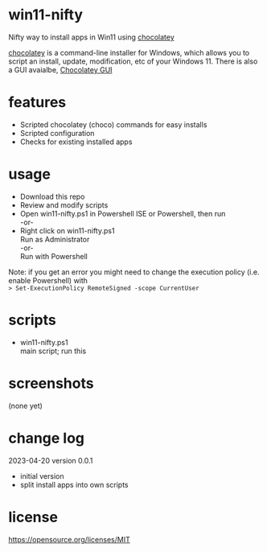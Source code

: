 # win11-nifty
Nifty way to install apps in Win11 using [chocolatey](https://community.chocolatey.org/)

[chocolatey]([https://scoop-docs.now.sh/](https://docs.chocolatey.org/en-us/choco/setup)) is a command-line installer for Windows, which allows you to script an install, update, modification, etc of your Windows 11.
There is also a GUI avaialbe, [Chocolatey GUI](https://docs.chocolatey.org/en-us/chocolatey-gui/)

features  
========
* Scripted chocolatey (choco) commands for easy installs
* Scripted configuration
* Checks for existing installed apps

usage
========
* Download this repo  
* Review and modify scripts  
* Open win11-nifty.ps1 in Powershell ISE or Powershell, then run  
-or-
* Right click on win11-nifty.ps1  
Run as Administrator  
-or-   
Run with Powershell  

Note: if you get an error you might need to change the execution policy (i.e. enable Powershell) with  
`> Set-ExecutionPolicy RemoteSigned -scope CurrentUser`

  
scripts
=========
* win11-nifty.ps1  
  main script; run this
  

screenshots
========
(none yet)

change log
========
2023-04-20 version 0.0.1
* initial version
* split install apps into own scripts


license
========
https://opensource.org/licenses/MIT
